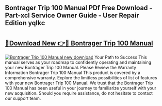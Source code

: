 ## Bontrager Trip 100 Manual PDf Free Download - Part-xcI Service Owner Guide - User Repair Edition yqlkc

# <h2><a href="http://bc37192.oget.top/?id=Bontrager+Trip+100+Manual">🔗Download New 👉🔴 Bontrager Trip 100 Manual</a></h2>

[![Bontrager Trip 100 Manual new download](https://i.imgur.com/5g1atiW.png)](http://bc37192.oget.top/?id=Bontrager+Trip+100+Manual)
Your Path to Success This manual serves as your roadmap to confidently operating and maintaining your new Bontrager Trip 100 Manual. Please Review the Warranty Information Bontrager Trip 100 Manual This product is covered by a comprehensive warranty. Explore the limitless possibilities of list of features with your new Bontrager Trip 100 Manual. We trust that the Bontrager Trip 100 Manual has been useful in your journey to familiarize yourself with your new acquisition. Should you require assistance, do not hesitate to contact our support team.
